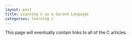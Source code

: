 ```yaml
---
layout: post
title: Learning C as a Second Language
categories: learning c
---
```


<p class="message">
  This page will eventually contain links to all of the C articles. 
</p>
